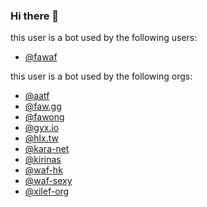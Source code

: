 ### Hi there 👋
this user is a bot used by the following users:
- [@fawaf](https://github.com/fawaf)

this user is a bot used by the following orgs:
- [@aatf](https://github.com/aatf)
- [@faw.gg](https://github.com/faw-gg)
- [@fawong](https://github.com/fawong)
- [@gyx.io](https://github.com/gyx-io)
- [@hlx.tw](https://github.com/hlx-tw)
- [@kara-net](https://github.com/kara-net)
- [@kirinas](https://github.com/kirinas)
- [@waf-hk](https://github.com/waf-hk)
- [@waf-sexy](https://github.com/waf-sexy)
- [@xilef-org](https://github.com/xilef-org)

<!--
**wafbot/wafbot** is a ✨ _special_ ✨ repository because its `README.md` (this file) appears on your GitHub profile.

Here are some ideas to get you started:

- 🔭 I’m currently working on ...
- 🌱 I’m currently learning ...
- 👯 I’m looking to collaborate on ...
- 🤔 I’m looking for help with ...
- 💬 Ask me about ...
- 📫 How to reach me: ...
- 😄 Pronouns: ...
- ⚡ Fun fact: ...
-->
